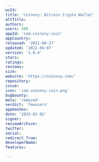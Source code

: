 ```yaml
---
wsId: 
title: 'Coinovy: Bitcoin Crypto Wallet'
altTitle: 
authors: 
users: 500
appId: 'com.coinovy.coin'
appCountry: 
released: '2021-08-27'
updated: '2022-04-07'
version: '1.0.4'
stars: 
ratings: 
reviews: 
size: 
website: 'https://coinovy.com/'
repository: 
issue: 
icon: 'com.coinovy.coin.png'
bugbounty: 
meta: 'removed'
verdict: 'fewusers'
appHashes: 
date: '2023-01-02'
signer: 
reviewArchive: 
twitter: 
social: 
redirect_from: 
developerName: 
features: 

---
```


